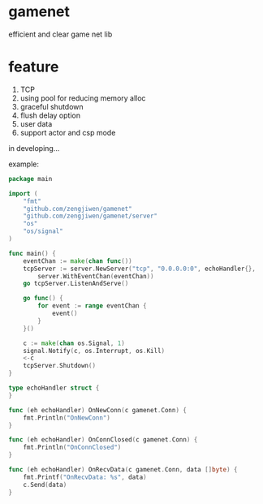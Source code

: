 # gamenet
efficient and clear game net lib

# feature
1. TCP
2. using pool for reducing memory alloc
3. graceful shutdown
4. flush delay option
5. user data
6. support actor and csp mode

in developing...

example:
```go
package main

import (
	"fmt"
	"github.com/zengjiwen/gamenet"
	"github.com/zengjiwen/gamenet/server"
	"os"
	"os/signal"
)

func main() {
	eventChan := make(chan func())
	tcpServer := server.NewServer("tcp", "0.0.0.0:0", echoHandler{},
		server.WithEventChan(eventChan))
	go tcpServer.ListenAndServe()

	go func() {
		for event := range eventChan {
			event()
		}
	}()

	c := make(chan os.Signal, 1)
	signal.Notify(c, os.Interrupt, os.Kill)
	<-c
	tcpServer.Shutdown()
}

type echoHandler struct {
}

func (eh echoHandler) OnNewConn(c gamenet.Conn) {
	fmt.Println("OnNewConn")
}

func (eh echoHandler) OnConnClosed(c gamenet.Conn) {
	fmt.Println("OnConnClosed")
}

func (eh echoHandler) OnRecvData(c gamenet.Conn, data []byte) {
	fmt.Printf("OnRecvData: %s", data)
	c.Send(data)
}
```
